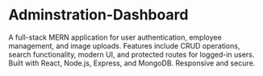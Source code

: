 # Adminstration-Dashboard
A  full-stack MERN application for user authentication, employee management, and image uploads. Features include CRUD operations, search functionality, modern UI, and protected routes for logged-in users. Built with React, Node.js, Express, and MongoDB. Responsive and secure.
